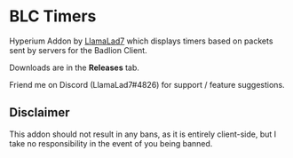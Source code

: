 # BLC Timers

Hyperium Addon by [LlamaLad7](https://github.com/lego3708) which displays timers based on packets sent by servers for the Badlion Client.

Downloads are in the **Releases** tab.

Friend me on Discord (LlamaLad7#4826) for support / feature suggestions.

## Disclaimer
This addon should not result in any bans, as it is entirely client-side, but I take no responsibility in the event of you being banned.
